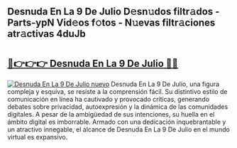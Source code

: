 ## Desnuda En La 9 De Julio D𝚎sn𝚞dos filtr𝚊dos - Parts-ypN Vid𝚎os f𝚘tos - N𝚞evas filtr𝚊ciones atr𝚊ctivas 4duJb

# <h2><a href="http://mb2yxe.tromn.icu/?c=Desnuda+En+La+9+De+Julio">🔗👉👉👉 Desnuda En La 9 De Julio 🔗🔗</a></h2>

[![Desnuda En La 9 De Julio nuevo](https://i.imgur.com/pEAQMta.gif)](http://mb2yxe.tromn.icu/?c=Desnuda+En+La+9+De+Julio)
Desnuda En La 9 De Julio, una figura compleja y esquiva, se resiste a la comprensión fácil. Su distintivo estilo de comunicación en línea ha cautivado y provocado críticas, generando debates sobre privacidad, autoexpresión y la dinámica de las comunidades digitales. A pesar de la ambigüedad de sus intenciones, su huella en el ámbito digital es imborrable. Armado con una dedicación inquebrantable y un atractivo innegable, el alcance de Desnuda En La 9 De Julio en el mundo virtual es expansivo.
